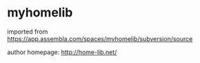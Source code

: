 # myhomelib


imported from https://app.assembla.com/spaces/myhomelib/subversion/source

author homepage: http://home-lib.net/
